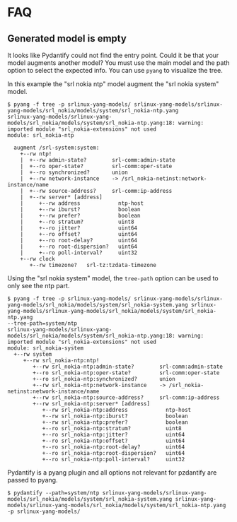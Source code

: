 # FAQ

## Generated model is empty

It looks like Pydantify could not find the entry point. Could it be that your model augments another model? You must use the main model and the path option to select the expected info. You can use `pyang` to visualize the tree.


In this example the "srl nokia ntp" model augment the "srl nokia system" model.

```
$ pyang -f tree -p srlinux-yang-models/ srlinux-yang-models/srlinux-yang-models/srl_nokia/models/system/srl_nokia-ntp.yang
srlinux-yang-models/srlinux-yang-models/srl_nokia/models/system/srl_nokia-ntp.yang:18: warning: imported module "srl_nokia-extensions" not used
module: srl_nokia-ntp

  augment /srl-system:system:
    +--rw ntp!
    |  +--rw admin-state?        srl-comm:admin-state
    |  +--ro oper-state?         srl-comm:oper-state
    |  +--ro synchronized?       union
    |  +--rw network-instance    -> /srl_nokia-netinst:network-instance/name
    |  +--rw source-address?     srl-comm:ip-address
    |  +--rw server* [address]
    |     +--rw address            ntp-host
    |     +--rw iburst?            boolean
    |     +--rw prefer?            boolean
    |     +--ro stratum?           uint8
    |     +--ro jitter?            uint64
    |     +--ro offset?            uint64
    |     +--ro root-delay?        uint64
    |     +--ro root-dispersion?   uint64
    |     +--ro poll-interval?     uint32
    +--rw clock
       +--rw timezone?   srl-tz:tzdata-timezone
```

Using the "srl nokia system" model, the `tree-path` option can be used to only see the ntp part.
```
$ pyang -f tree -p srlinux-yang-models/ srlinux-yang-models/srlinux-yang-models/srl_nokia/models/system/srl_nokia-system.yang srlinux-yang-models/srlinux-yang-models/srl_nokia/models/system/srl_nokia-ntp.yang
--tree-path=system/ntp
srlinux-yang-models/srlinux-yang-models/srl_nokia/models/system/srl_nokia-ntp.yang:18: warning: imported module "srl_nokia-extensions" not used
module: srl_nokia-system
  +--rw system
     +--rw srl_nokia-ntp:ntp!
        +--rw srl_nokia-ntp:admin-state?        srl-comm:admin-state
        +--ro srl_nokia-ntp:oper-state?         srl-comm:oper-state
        +--ro srl_nokia-ntp:synchronized?       union
        +--rw srl_nokia-ntp:network-instance    -> /srl_nokia-netinst:network-instance/name
        +--rw srl_nokia-ntp:source-address?     srl-comm:ip-address
        +--rw srl_nokia-ntp:server* [address]
           +--rw srl_nokia-ntp:address            ntp-host
           +--rw srl_nokia-ntp:iburst?            boolean
           +--rw srl_nokia-ntp:prefer?            boolean
           +--ro srl_nokia-ntp:stratum?           uint8
           +--ro srl_nokia-ntp:jitter?            uint64
           +--ro srl_nokia-ntp:offset?            uint64
           +--ro srl_nokia-ntp:root-delay?        uint64
           +--ro srl_nokia-ntp:root-dispersion?   uint64
           +--ro srl_nokia-ntp:poll-interval?     uint32
```

Pydantify is a pyang plugin and all options not relevant for pzdantify are passed to pyang.

```
$ pydantify --path=system/ntp srlinux-yang-models/srlinux-yang-models/srl_nokia/models/system/srl_nokia-system.yang srlinux-yang-models/srlinux-yang-models/srl_nokia/models/system/srl_nokia-ntp.yang -p srlinux-yang-models/
```
